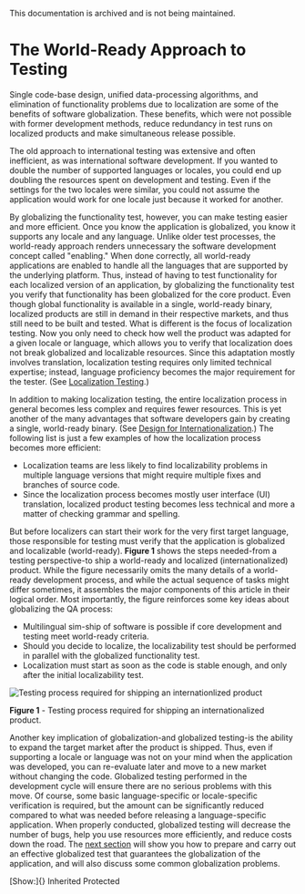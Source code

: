 This documentation is archived and is not being maintained.

# The World-Ready Approach to Testing

Single code-base design, unified data-processing algorithms, and elimination of functionality problems due to localization are some of the benefits of software globalization. These benefits, which were not possible with former development methods, reduce redundancy in test runs on localized products and make simultaneous release possible.

The old approach to international testing was extensive and often inefficient, as was international software development. If you wanted to double the number of supported languages or locales, you could end up doubling the resources spent on development and testing. Even if the settings for the two locales were similar, you could not assume the application would work for one locale just because it worked for another.

By globalizing the functionality test, however, you can make testing easier and more efficient. Once you know the application is globalized, you know it supports any locale and any language. Unlike older test processes, the world-ready approach renders unnecessary the software development concept called "enabling." When done correctly, all world-ready applications are enabled to handle all the languages that are supported by the underlying platform. Thus, instead of having to test functionality for each localized version of an application, by globalizing the functionality test you verify that functionality has been globalized for the core product. Even though global functionality is available in a single, world-ready binary, localized products are still in demand in their respective markets, and thus still need to be built and tested. What is different is the focus of localization testing. Now you only need to check how well the product was adapted for a given locale or language, which allows you to verify that localization does not break globalized and localizable resources. Since this adaptation mostly involves translation, localization testing requires only limited technical expertise; instead, language proficiency becomes the major requirement for the tester. (See [Localization Testing](https://msdn.microsoft.com/en-US/library/mt662422).)

In addition to making localization testing, the entire localization process in general becomes less complex and requires fewer resources. This is yet another of the many advantages that software developers gain by creating a single, world-ready binary. (See [Design for Internationalization](https://msdn.microsoft.com/globalization/mt790752).) The following list is just a few examples of how the localization process becomes more efficient:

-   Localization teams are less likely to find localizability problems in multiple language versions that might require multiple fixes and branches of source code.
-   Since the localization process becomes mostly user interface (UI) translation, localized product testing becomes less technical and more a matter of checking grammar and spelling.

But before localizers can start their work for the very first target language, those responsible for testing must verify that the application is globalized and localizable (world-ready). **Figure 1** shows the steps needed-from a testing perspective-to ship a world-ready and localized (internationalized) product. While the figure necessarily omits the many details of a world-ready development process, and while the actual sequence of tasks might differ sometimes, it assembles the major components of this article in their logical order. Most importantly, the figure reinforces some key ideas about globalizing the QA process:

-   Multilingual sim-ship of software is possible if core development and testing meet world-ready criteria.
-   Should you decide to localize, the localizability test should be performed in parallel with the globalized functionality test.
-   Localization must start as soon as the code is stable enough, and only after the initial localizability test.

![Testing process required for shipping an internationlized product](https://i-msdn.sec.s-msft.com/dynimg/IC10646.gif "Testing process required for shipping an internationlized product") 

**Figure 1** - Testing process required for shipping an internationalized product.

Another key implication of globalization-and globalized testing-is the ability to expand the target market after the product is shipped. Thus, even if supporting a locale or language was not on your mind when the application was developed, you can re-evaluate later and move to a new market without changing the code. Globalized testing performed in the development cycle will ensure there are no serious problems with this move. Of course, some basic language-specific or locale-specific verification is required, but the amount can be significantly reduced compared to what was needed before releasing a language-specific application. When properly conducted, globalized testing will decrease the number of bugs, help you use resources more efficiently, and reduce costs down the road. The [next section](https://msdn.microsoft.com/globalization/mt662415) will show you how to prepare and carry out an effective globalized test that guarantees the globalization of the application, and will also discuss some common globalization problems.

[Show:]{} Inherited Protected
